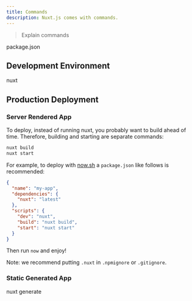 ```yaml
---
title: Commands
description: Nuxt.js comes with commands.
---
```


> Explain commands

package.json

## Development Environment

nuxt

## Production Deployment

### Server Rendered App

To deploy, instead of running nuxt, you probably want to build ahead of time. Therefore, building and starting are separate commands:

```bash
nuxt build
nuxt start
```

For example, to deploy with [now.sh](https://zeit.co/now) a `package.json` like follows is recommended:
```json
{
  "name": "my-app",
  "dependencies": {
    "nuxt": "latest"
  },
  "scripts": {
    "dev": "nuxt",
    "build": "nuxt build",
    "start": "nuxt start"
  }
}
```
Then run `now` and enjoy!

Note: we recommend putting `.nuxt` in `.npmignore` or `.gitignore`.

### Static Generated App

nuxt generate
